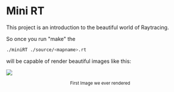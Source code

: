 <h1> Mini RT </h1>

This project is an introduction to the beautiful world of Raytracing.

So once you run "make" the 
```bash 
./miniRT ./source/<mapname>.rt
```
will be capable of render beautiful images like this:

![](.img/first_camera0.png)
<p align="center"> <sub> First Image we ever rendered</sub></p>
